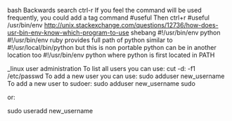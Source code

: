 
bash
	Backwards search ctrl-r
		If you feel the command will be used frequently, you could add a tag
				command #useful
		Then
				ctrl+r #useful
/usr/bin/env
	http://unix.stackexchange.com/questions/12736/how-does-usr-bin-env-know-which-program-to-use
	shebang
		#!/usr/bin/env python
		#!/usr/bin/env ruby
	provides full path of python 
	similar to
		#!/usr/local/bin/python
			but this is non portable
			python can be in another location too
	#!/usr/bin/env python
		where python is first located in PATH

_linux user administration
To list all users you can use:
	cut -d: -f1 /etc/passwd
To add a new user you can use:
	sudo adduser new_username
To add a new user to sudoer:
	sudo adduser new_username sudo

or:

sudo useradd new_username

